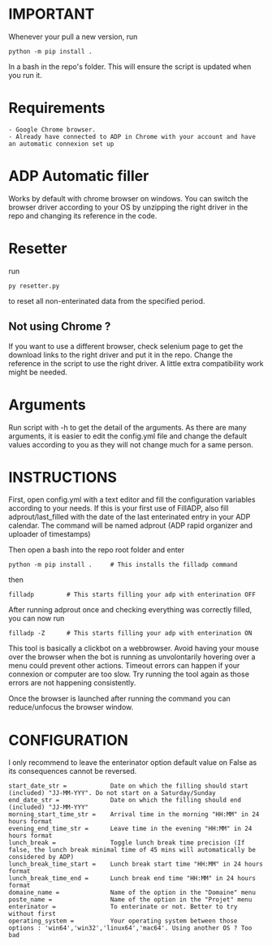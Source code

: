 # IMPORTANT

Whenever your pull a new version, run

    python -m pip install .

In a bash in the repo's folder. This will ensure the script is updated when you run it.

# Requirements

    - Google Chrome browser.
    - Already have connected to ADP in Chrome with your account and have an automatic connexion set up

# ADP Automatic filler
Works by default with chrome browser on windows. You can switch the browser driver according to your OS 
by unzipping the right driver in the repo and changing its reference in the code. 

# Resetter

run 

    py resetter.py
to reset all non-enterinated data from the specified period.

## Not using Chrome ?

If you want to use a different browser, check selenium page to get the download links to the right driver
and put it in the repo. Change the reference in the script to use the right driver. A little extra compatibility work might be needed.

# Arguments

Run script with -h to get the detail of the arguments. As there are many arguments, it is easier to edit the config.yml file
and change the default values according to you as they will not change much for a same person.

# INSTRUCTIONS

First, open config.yml with a text editor and fill the configuration variables according to your needs.
If this is your first use of FillADP, also fill adprout/last_filled with the date of the last enterinated entry in your ADP calendar.
The command will be named adprout (ADP rapid organizer and uploader of timestamps)

Then open a bash into the repo root folder and enter
 
    python -m pip install .     # This installs the filladp command
then

    filladp         # This starts filling your adp with enterination OFF
    
After running adprout once and checking everything was correctly filled, you can now run

    filladp -Z      # This starts filling your adp with enterination ON

This tool is basically a clickbot on a webbrowser. Avoid having your mouse over the browser when the bot is running
as unvolontarily hovering over a menu could prevent other actions. Timeout errors can happen if your connexion
or computer are too slow. Try running the tool again as those errors are not happening consistently.

Once the browser is launched after running the command you can reduce/unfocus the browser window.

# CONFIGURATION

I only recommend to leave the enterinator option default value on False as its consequences cannot be reversed.

    start_date_str =            Date on which the filling should start (included) "JJ-MM-YYY". Do not start on a Saturday/Sunday
    end_date_str =              Date on which the filling should end (included) "JJ-MM-YYY"
    morning_start_time_str =    Arrival time in the morning "HH:MM" in 24 hours format
    evening_end_time_str =      Leave time in the evening "HH:MM" in 24 hours format
    lunch_break =               Toggle lunch break time precision (If false, the lunch break minimal time of 45 mins will automatically be considered by ADP)
    lunch_break_time_start =    Lunch break start time "HH:MM" in 24 hours format
    lunch_break_time_end =      Lunch break end time "HH:MM" in 24 hours format
    domaine_name =              Name of the option in the "Domaine" menu
    poste_name =                Name of the option in the "Projet" menu
    enterinator =               To enterinate or not. Better to try without first
    operating_system =          Your operating system between those options : 'win64','win32','linux64','mac64'. Using another OS ? Too bad

